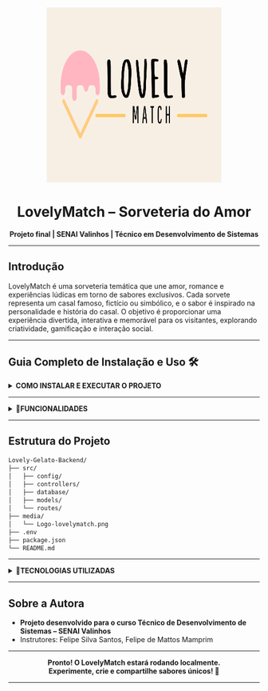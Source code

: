 <div align="center">
  <img src="media/logo-sorveteria.png" width="350" height="350">
  
  <h1>LovelyMatch – Sorveteria do Amor</h1>
  <p><strong>Projeto final | SENAI Valinhos | Técnico em Desenvolvimento de Sistemas</strong></p>
</div>

---

## Introdução
LovelyMatch é uma sorveteria temática que une amor, romance e experiências lúdicas em torno de sabores exclusivos. Cada sorvete representa um casal famoso, fictício ou simbólico, e o sabor é inspirado na personalidade e história do casal. O objetivo é proporcionar uma experiência divertida, interativa e memorável para os visitantes, explorando criatividade, gamificação e interação social.

---

## Guia Completo de Instalação e Uso 🛠️


<details>
  <summary><b>COMO INSTALAR E EXECUTAR O PROJETO </b></summary>
<ol>
  <li><strong>💻Pré-requisitos:</strong> <br>
    <ul>
      <li>🟩 Node.js instalado (<a href="https://nodejs.org/">download</a>)</li>
      <li>🐘 PostgreSQL instalado (<a href="https://www.postgresql.org/download/">download</a>)</li>
      <li>🗂️ Git instalado (<a href="https://git-scm.com/downloads">download</a>)</li>
    </ul>
  </li>
  <li><strong>📥Clone o repositório:</strong> <br>
    <pre><code class="language-sh">git clone https://github.com/annabeatriz17/Lovely-Gelato-Backend.git</code></pre>
  </li>
  <li><strong>📂Acesse a pasta do projeto:</strong> <br>
    <pre><code class="language-sh">cd Lovely-Gelato-Backend</code></pre>
  </li>
  <li><strong>📦Instale as dependências:</strong> <br>
    <pre><code class="language-sh">npm install</code></pre>
  </li>
  <li><strong>Configure o banco de dados:</strong> 🗄️<br>
    <ul>
      <li>Abra o PostgreSQL e crie um banco de dados (ex: <code>lovelyMatch</code>).</li>
      <li>Execute o script <code>src/database/schema.sql</code> para criar as tabelas.</li>
    </ul>
  </li>
  <li><strong>⚙️Configure o arquivo <code>.env</code>:</strong> <br>
    <ul>
      <li>Copie o arquivo <code>.env.example</code> para <code>.env</code> (se existir).</li>
      <li>Preencha com seus dados locais (usuário, senha, nome do banco, porta etc).</li>
    </ul>
  </li>
  <li><strong>🔗Testando conexão com o banco:</strong> <br>
    <pre><code class="language-sh">npm run test:db</code></pre>
    <span>(opcional, se houver script de teste de conexão)</span>
  </li>
  <li><strong>🚀Inicie o servidor:</strong> <br>
    <pre><code class="language-sh">npm run dev</code></pre>
  </li>
  <li><strong>🌐Acesse a aplicação:</strong> <br>
    <ul>
      <li>O backend estará disponível na porta definida no <code>.env</code> (padrão: 3000).</li>
      <li>Use ferramentas como <a href="https://www.postman.com/">Postman</a> ou <a href="https://insomnia.rest/">Insomnia</a> para testar as rotas.</li>
    </ul>
  </li>
  <li><strong>🎨Personalize e explore:</strong> <br>
    <ul>
      <li>Adicione novos casais e sabores via rotas de criação.</li>
      <li>Explore as funcionalidades e personalize o projeto conforme sua criatividade!</li>
    </ul>
  </li>
</ol>
</details>

---

<details>
  <summary><b>🧩FUNCIONALIDADES </b></summary>

- 🍦 Listagem de sabores e casais
- 💑 Detalhes de cada casal e sabor
- ✨ Criação de novos casais e sabores
- 🎲 Experiência lúdica e interativa
- 🔓 Sem necessidade de login
- 🖥️ Visual moderno e responsivo
- 🎮 Gamificação e micro-feedbacks

</details>

---

## Estrutura do Projeto
```
Lovely-Gelato-Backend/
├── src/
│   ├── config/
│   ├── controllers/
│   ├── database/
│   ├── models/
│   └── routes/
├── media/
│   └── Logo-lovelymatch.png
├── .env
├── package.json
└── README.md
```

---
<details>
  <summary><b>🚀TECNOLOGIAS UTILIZADAS </b></summary>

- 🟩 Node.js
- ⚡ Express
- 🐘 PostgreSQL
- 📜 JavaScript
- 🎨 HTML/CSS (front-end)
- 🗂️ Git & GitHub

</details>

---

## Sobre a Autora
- **Projeto desenvolvido para o curso Técnico de Desenvolvimento de Sistemas – SENAI Valinhos**
- Instrutores: Felipe Silva Santos, Felipe de Mattos Mamprim

---

<div align="center">
  <b>Pronto! O LovelyMatch estará rodando localmente.<br>Experimente, crie e compartilhe sabores únicos! 🍨</b>
</div>

---
